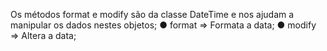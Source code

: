 Os métodos format e modify são da classe DateTime e nos ajudam a manipular os dados nestes objetos; ● format => Formata a data; ● modify => Altera a data;